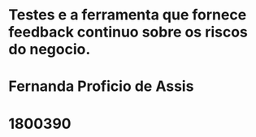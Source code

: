 # Testes e a ferramenta que fornece feedback continuo sobre os riscos do negocio.

# Fernanda Proficio de Assis
# 1800390
